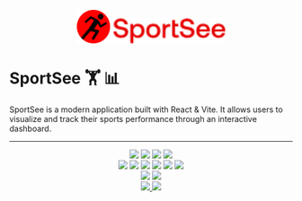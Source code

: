 <p align="center">
  <img src="./src/assets/LogoRunner.png" alt="Runner Logo" width="60"/>
  <img src="./src/assets/LogoNameSite.png" alt="SportSee Logo" width="200"/>
</p>

# SportSee 🏋️ 📊
SportSee is a modern application built with React & Vite. It allows users to visualize and track their sports performance through an interactive dashboard.

---

<div align="center">

  <!-- Languages / Formats -->
  <img src="https://img.shields.io/badge/HTML5-E34F26?style=plastic&logo=html5&logoColor=white"/>
  <img src="https://img.shields.io/badge/JavaScript-ES6+-F7DF1E?style=plastic&logo=javascript&logoColor=black"/>
  <img src="https://img.shields.io/badge/JSX-323330?style=plastic&logo=react&logoColor=61DAFB"/>
  <img src="https://img.shields.io/badge/JSON-000000?style=plastic&logo=json&logoColor=white"/>

  <br/>

  <!-- Frameworks / Library -->
  <img src="https://img.shields.io/badge/React-19.1.0-61dafb?style=plastic&logo=react&logoColor=white"/>
  <img src="https://img.shields.io/badge/React_DOM-19.1.0-61dafb?style=plastic&logo=react&logoColor=white"/>
  <img src="https://img.shields.io/badge/React_Router-7.7.1-CA4245?style=plastic&logo=react-router&logoColor=white"/>
  <img src="https://img.shields.io/badge/Recharts-3.1.2-0088FE?style=plastic&logo=recharts&logoColor=white"/>
  <img src="https://img.shields.io/badge/Sass-1.89.2-cc6699?style=plastic&logo=sass&logoColor=white"/>
  <img src="https://img.shields.io/badge/PropTypes-15.8.1-323330?style=plastic&logo=javascript&logoColor=F7DF1E"/>

  <br/>

  <!-- Outils / Build -->
  <img src="https://img.shields.io/badge/Vite-7.0.4-646cff?style=plastic&logo=vite&logoColor=white"/>
  <img src="https://img.shields.io/badge/ESLint-9.30.1-4B32C3?style=plastic&logo=eslint&logoColor=white"/>

  <br/>

  <!-- Repo + License -->
  <a href="https://github.com/Tigershark936/SportSee_Developpez_un_tableau_de_bord_d-analytics_avec_React">
    <img src="https://img.shields.io/badge/GitHub-Repo-181717?style=plastic&logo=github&logoColor=white"/>
  </a>
  <a href="https://github.com/Tigershark936/SportSee_Developpez_un_tableau_de_bord_d-analytics_avec_React/blob/main/LICENSE">
    <img src="https://img.shields.io/badge/License-MIT-blue?style=plastic"/>
  </a>

</div>

